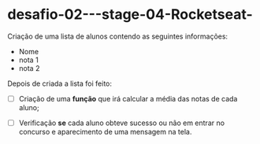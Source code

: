 # desafio-02---stage-04-Rocketseat-
Criação de uma lista de alunos contendo as seguintes informações:
- Nome
- nota 1
- nota 2

Depois de criada a lista foi feito:

- [ ]  Criação de uma **função** que irá calcular a média das notas de cada aluno;
- [ ]  Verificação **se** cada aluno obteve sucesso ou não em entrar no concurso e aparecimento de uma mensagem na tela.

